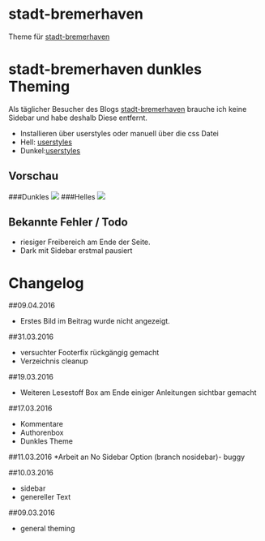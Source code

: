 # stadt-bremerhaven
Theme für [stadt-bremerhaven](http://stadt-bremerhaven.de/)

# stadt-bremerhaven dunkles Theming
Als täglicher Besucher des Blogs [stadt-bremerhaven](http://stadt-bremerhaven.de/) brauche ich keine Sidebar und habe deshalb Diese entfernt.

* Installieren über userstyles oder manuell über die css Datei
* Hell: [userstyles](https://userstyles.org/styles/125663/stadt-bremerhaven-no-sidebar)
* Dunkel:[userstyles](https://userstyles.org/styles/125407/stadt-bremerhaven-no-sidebar-dark)

## Vorschau
###Dunkles
![](http://i.imgur.com/m4DGQQh.png)
###Helles
![](http://i.imgur.com/OlW0V3V.png)

## Bekannte Fehler / Todo
* riesiger Freibereich am Ende der Seite.
* Dark mit Sidebar erstmal pausiert

# Changelog
##09.04.2016
* Erstes Bild im Beitrag wurde nicht angezeigt.

##31.03.2016
* versuchter Footerfix rückgängig gemacht
* Verzeichnis cleanup

##19.03.2016
* Weiteren Lesestoff Box am Ende einiger Anleitungen sichtbar gemacht

##17.03.2016
* Kommentare
* Authorenbox
* Dunkles Theme

##11.03.2016
*Arbeit an No Sidebar Option (branch nosidebar)- buggy

##10.03.2016
* sidebar
* genereller Text

##09.03.2016
* general theming
